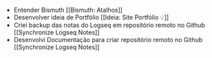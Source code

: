 - Entender Bismuth [[Bismuth: Atalhos]]
- Desenvolver ideia de Portfólio [[Ideia: Site Portfólio 💡]]
- Criei backup das notas do Logseq em repositório remoto no Github [[Synchronize Logseq Notes]]
- Desenvolvi Documentação para criar repositório remoto no Github [[Synchronize Logseq Notes]]